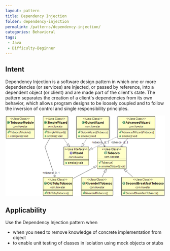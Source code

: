 ```yaml
---
layout: pattern
title: Dependency Injection
folder: dependency-injection
permalink: /patterns/dependency-injection/
categories: Behavioral
tags:
 - Java
 - Difficulty-Beginner
---
```


## Intent
Dependency Injection is a software design pattern in which one or
more dependencies (or services) are injected, or passed by reference, into a
dependent object (or client) and are made part of the client's state. The
pattern separates the creation of a client's dependencies from its own
behavior, which allows program designs to be loosely coupled and to follow the
inversion of control and single responsibility principles.

![alt text](./etc/dependency-injection.png "Dependency Injection")

## Applicability
Use the Dependency Injection pattern when

* when you need to remove knowledge of concrete implementation from object
* to enable unit testing of classes in isolation using mock objects or stubs
